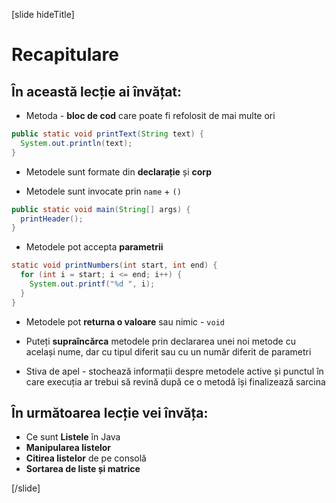 [slide hideTitle]
# Recapitulare


## În această lecție ai învățat:

- Metoda - **bloc de cod** care poate fi refolosit de mai multe ori

``` java
public static void printText(String text) {
  System.out.println(text);
}
```

- Metodele sunt formate din **declarație** și **corp**

- Metodele sunt invocate prin `name` + `()`

``` java
public static void main(String[] args) {
  printHeader();
}
```

- Metodele pot accepta **parametrii**

``` java
static void printNumbers(int start, int end) { 
  for (int i = start; i <= end; i++) {
    System.out.printf("%d ", i);
  }
}
```
- Metodele pot **returna o valoare** sau nimic - `void`

- Puteți **supraîncărca** metodele prin declararea unei noi metode cu același nume, dar cu tipul diferit sau cu un număr diferit de parametri
- Stiva de apel - stochează informații despre metodele active și punctul în care execuția ar trebui să revină după ce o metodă își finalizează sarcina

## În următoarea lecție vei învăța:

- Ce sunt **Listele** în Java
- **Manipularea listelor**
- **Citirea listelor** de pe consolă
- **Sortarea de liste și matrice**


[/slide]